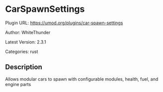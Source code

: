 # CarSpawnSettings

Plugin URL: https://umod.org/plugins/car-spawn-settings

Author: WhiteThunder

Latest Version: 2.3.1

Categories: rust

## Description

Allows modular cars to spawn with configurable modules, health, fuel, and engine parts
